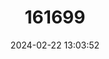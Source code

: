 ---
title: "161699"
category: "Plesiotrygon iwamae"
draft: false
date: 2024-02-22 13:03:52
languages:
  English: ["Long-tailed Freshwater Stingay", "Antenna Ray"]
---